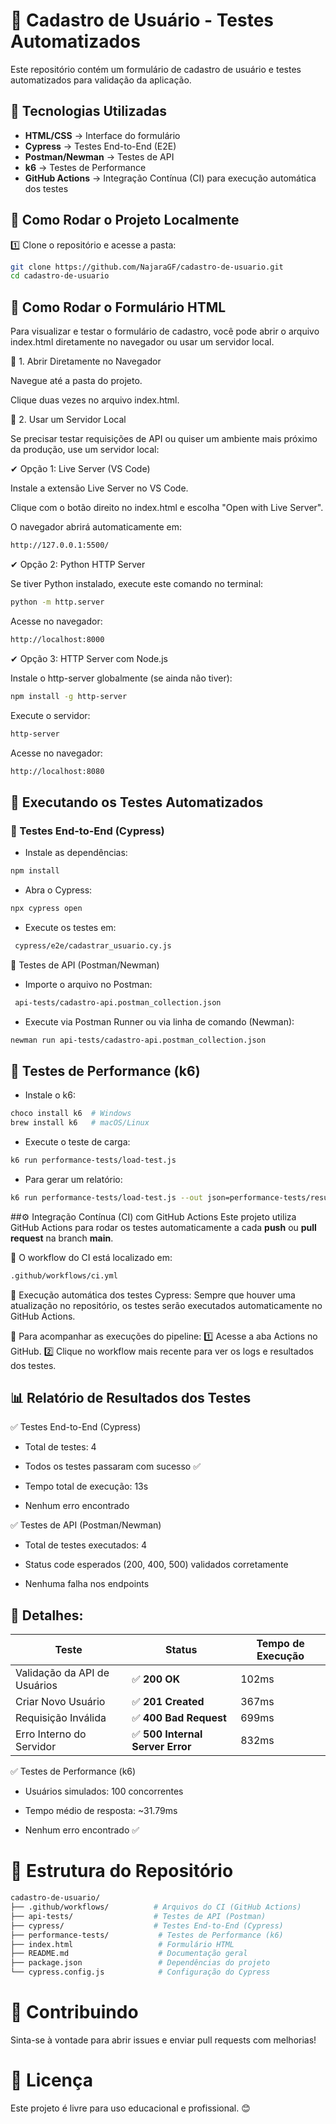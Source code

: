 # 🚀 Cadastro de Usuário - Testes Automatizados

Este repositório contém um formulário de cadastro de usuário e testes automatizados para validação da aplicação.


## 📌 Tecnologias Utilizadas

 - **HTML/CSS** → Interface do formulário
 - **Cypress** → Testes End-to-End (E2E)
 - **Postman/Newman** → Testes de API
 - **k6** → Testes de Performance
 - **GitHub Actions** → Integração Contínua (CI) para execução automática dos testes
   

## 📌 Como Rodar o Projeto Localmente

1️⃣ Clone o repositório e acesse a pasta:

```sh
git clone https://github.com/NajaraGF/cadastro-de-usuario.git
cd cadastro-de-usuario

```

## 🚀 Como Rodar o Formulário HTML

Para visualizar e testar o formulário de cadastro, você pode abrir o arquivo index.html diretamente no navegador ou usar um servidor local.

🔹 1. Abrir Diretamente no Navegador

Navegue até a pasta do projeto.

Clique duas vezes no arquivo index.html.

🔹 2. Usar um Servidor Local

Se precisar testar requisições de API ou quiser um ambiente mais próximo da produção, use um servidor local:

✔ Opção 1: Live Server (VS Code)

Instale a extensão Live Server no VS Code.

Clique com o botão direito no index.html e escolha "Open with Live Server".

O navegador abrirá automaticamente em:
```sh
http://127.0.0.1:5500/
```

✔ Opção 2: Python HTTP Server

Se tiver Python instalado, execute este comando no terminal:
```sh
python -m http.server
```
Acesse no navegador:
```sh
http://localhost:8000
```

✔ Opção 3: HTTP Server com Node.js

Instale o http-server globalmente (se ainda não tiver):
```sh
npm install -g http-server
```

Execute o servidor:
```sh
http-server
```

Acesse no navegador:
```sh
http://localhost:8080
```

## 📌 Executando os Testes Automatizados

### 🧪 Testes End-to-End (Cypress)

- Instale as dependências:
```sh
npm install
```
- Abra o Cypress:
```sh
npx cypress open
```
- Execute os testes em:
```sh
 cypress/e2e/cadastrar_usuario.cy.js
```
🔹 Testes de API (Postman/Newman)

 - Importe o arquivo no Postman:
```sh
 api-tests/cadastro-api.postman_collection.json
```
- Execute via Postman Runner ou via linha de comando (Newman):
```sh
newman run api-tests/cadastro-api.postman_collection.json
```

## 🚀 Testes de Performance (k6)

- Instale o k6:
```sh
choco install k6  # Windows
brew install k6   # macOS/Linux
```
- Execute o teste de carga:
```sh
k6 run performance-tests/load-test.js
```
- Para gerar um relatório:
```sh
k6 run performance-tests/load-test.js --out json=performance-tests/results.json
```

##⚙️ Integração Contínua (CI) com GitHub Actions
Este projeto utiliza GitHub Actions para rodar os testes automaticamente a cada **push** ou **pull request** na branch **main**.

📌 O workflow do CI está localizado em:

```bash
.github/workflows/ci.yml
```
🔹 Execução automática dos testes Cypress:
Sempre que houver uma atualização no repositório, os testes serão executados automaticamente no GitHub Actions.

📌 Para acompanhar as execuções do pipeline:
1️⃣ Acesse a aba Actions no GitHub.
2️⃣ Clique no workflow mais recente para ver os logs e resultados dos testes.

## 📊 Relatório de Resultados dos Testes

✅ Testes End-to-End (Cypress)

 - Total de testes: 4

 - Todos os testes passaram com sucesso ✅

 - Tempo total de execução: 13s

 - Nenhum erro encontrado


✅ Testes de API (Postman/Newman)

 - Total de testes executados: 4

 - Status code esperados (200, 400, 500) validados corretamente

 - Nenhuma falha nos endpoints

 ## 📌 Detalhes:

| Teste                          | Status              | Tempo de Execução |
|--------------------------------|--------------------|------------------|
| Validação da API de Usuários   | ✅ **200 OK**      | 102ms           |
| Criar Novo Usuário             | ✅ **201 Created** | 367ms           |
| Requisição Inválida            | ✅ **400 Bad Request** | 699ms    |
| Erro Interno do Servidor       | ✅ **500 Internal Server Error** | 832ms |



✅ Testes de Performance (k6)

 - Usuários simulados: 100 concorrentes

 - Tempo médio de resposta: ~31.79ms

 - Nenhum erro encontrado ✅


# 📂 Estrutura do Repositório

```bash
cadastro-de-usuario/
├── .github/workflows/          # Arquivos do CI (GitHub Actions)
├── api-tests/                  # Testes de API (Postman)
├── cypress/                    # Testes End-to-End (Cypress)
├── performance-tests/           # Testes de Performance (k6)
├── index.html                   # Formulário HTML
├── README.md                    # Documentação geral
├── package.json                 # Dependências do projeto
└── cypress.config.js            # Configuração do Cypress
```


# 🤝 Contribuindo

Sinta-se à vontade para abrir issues e enviar pull requests com melhorias!


# 📜 Licença

Este projeto é livre para uso educacional e profissional. 😊

